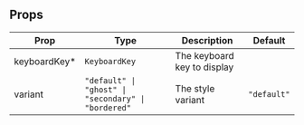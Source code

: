 <!-- This file is automatically generated, do not edit manually. -->

<script setup>
import AppKeyboardKeyPlayground from './AppKeyboardKeyPlayground.vue'
</script>

<AppKeyboardKeyPlayground />

## Props

| Prop | Type | Description | Default |
| ---- | ---- | ----------- | ------- |
| keyboardKey* | `KeyboardKey` | The keyboard key to display |  |
| variant | `"default" \| "ghost" \| "secondary" \| "bordered"` | The style variant | `"default"` |

